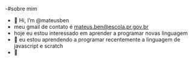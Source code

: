 -#sobre mim 
- 👋 Hi, I’m @mateusben
- meu gmail de contato é mateus.ben@escola.pr.gov.br
- hoje eu estou interessado em aprender a programar novas linguagem
- 👀 eu estou aprendendo a programar recentemente a linguagem de javascript e scratch
- 🌱 

<!---
mateusben/mateusben is a ✨ special ✨ repository because its `README.md` (this file) appears on your GitHub profile.
You can click the Preview link to take a look at your changes.
--->
